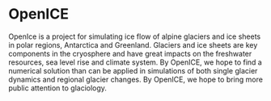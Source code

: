 OpenICE
===

OpenIce is a project for simulating ice flow of alpine glaciers and ice sheets in polar regions, Antarctica and Greenland. Glaciers and ice sheets are key components in the cryosphere and have great impacts on the freshwater resources, sea level rise and climate system. By OpenICE, we hope to find a numerical solution than can be applied in simulations of both single glacier dynamics and regional glacier changes. By OpenICE, we hope to bring more public attention to glaciology.

